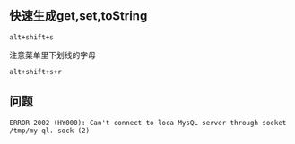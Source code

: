 ## 快速生成get,set,toString

```
alt+shift+s
```

注意菜单里下划线的字母

```
alt+shift+s+r
```

## 问题

```
ERROR 2002 (HY000): Can't connect to loca MysQL server through socket /tmp/my ql. sock (2)
```

